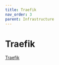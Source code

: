 ```yaml
---
title: Traefik
nav_order: 3
parent: Infrastructure
---
```

# Traefik
[Traefik](https://traefik.io/)
